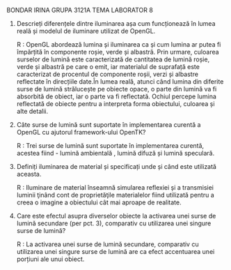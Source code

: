 BONDAR IRINA
GRUPA 3121A
TEMA LABORATOR 8

1. Descrieți diferențele dintre iluminarea așa cum funcționează în lumea reală și modelul de iluminare utilizat de OpenGL.

	R : OpenGL abordează lumina și iluminarea ca și cum lumina ar putea fi împărțită în componente roșie, verde și albastră. Prin urmare, culoarea surselor de lumină este caracterizată de cantitatea de lumină roșie, verde și albastră pe care o emit, iar materialul de suprafață este caracterizat de procentul de componente roșii, verzi și albastre reflectate în direcțiile date.În lumea reală, atunci când lumina din diferite surse de lumină strălucește pe obiecte opace, o parte din lumină va fi absorbită de obiect, iar o parte va fi reflectată. Ochiul percepe lumina reflectată de obiecte pentru a interpreta forma obiectului, culoarea și alte detalii. 

2. Câte surse de lumină sunt suportate în implementarea curentă a OpenGL cu ajutorul framework-ului OpenTK?

	R : Trei surse de lumină sunt suportate în implementarea curentă, acestea fiind - lumină ambientală , lumină difuză și lumină speculară.

3. Definiți iluminarea de material și specificați unde și când este utilizată aceasta.

	R : Iluminare de material înseamnă simularea reflexiei și a transmisiei luminii ţinând cont de proprietăţile materialelor fiind utilizată pentru a creea o imagine a obiectului cât mai aproape de realitate. 

4. Care este efectul asupra diverselor obiecte la activarea unei surse de lumină secundare (per pct. 3), comparativ cu utilizarea unei singure surse de lumină?

	R : La activarea unei surse de lumină secundare, comparativ cu utilizarea unei singure surse de lumină are ca efect accentuarea unei porțiuni ale unui obiect.

